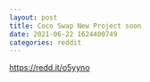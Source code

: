 ```yaml
--- 
layout: post 
title: Coco Swap New Project soon 
date: 2021-06-22 1624400749 
categories: reddit 
--- 
```

https://redd.it/o5yyno